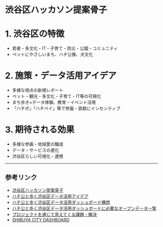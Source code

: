 # 渋谷区ハッカソン提案骨子



# 1. 渋谷区の特徴
- 若者・多文化・IT・子育て・防災・公園・コミュニティ
- ペットにやさしいまち、ハチ公像、犬文化

# 2. 施策・データ活用アイデア
- 多様な視点の新規レポート
- ペット・観光・多文化・子育て・IT等の可視化
- まち歩き×データ体験、教育・イベント活用
- 「ハチポ」「ハチペイ」等で参画・貢献にインセンティブ

# 3. 期待される効果
- 多様な参画・地域愛の醸成
- データ・サービスの進化
- 渋谷区らしい可視化・連携

---

## 参考リンク
- [渋谷区ハッカソン提案骨子](./shibuya.md)
- [ハチ公と歩く渋谷区データ活用アイデア](./hatikou.md)
- [ハチ公と歩く渋谷区データ活用ダッシュボード構想](./dashboard.md)
- [ハチ公と歩く渋谷区データ活用ダッシュボードに必要なオープンデータ一覧](./opendata.md)
- [プロジェクトを通じて見えてくる課題・解決](./problem.md)
- [SHIBUYA CITY DASHBOARD](https://www.city.shibuya.tokyo.jp/shisei/koho/dashboard.html)

